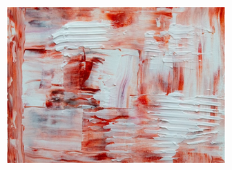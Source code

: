  <img align="left" src="https://github.com/dylan4d/dylan4d/blob/main/steve-johnson-g72F3RoCvwM-unsplash.jpg">
